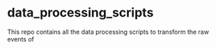 # data_processing_scripts
This repo contains all the data processing scripts to transform the raw events of 
